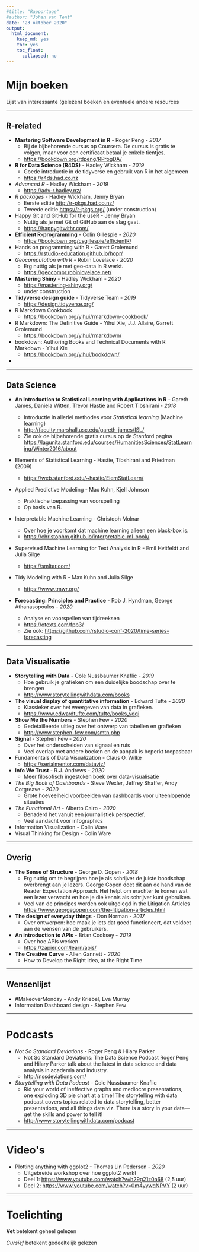 ```yaml
---
#title: "Rapportage"
#author: "Johan van Tent"
date: "23 oktober 2020"
output:
  html_document: 
    keep_md: yes
    toc: yes
    toc_float:
      collapsed: no
---
```


# Mijn boeken

Lijst van interessante (gelezen) boeken en eventuele andere resources

---

## R-related

- **Mastering Software Development in R** - Roger Peng - *2017*
    - Bij de bijbehorende cursus op Coursera. De cursus is gratis te volgen, maar voor een certificaat betaal je enkele tientjes. 
    - <https://bookdown.org/rdpeng/RProgDA/>
- **R for Data Science (R4DS)** - Hadley Wickham - *2019*
    - Goede introductie in de tidyverse en gebruik van R in het algemeen
    - <https://r4ds.had.co.nz>
- *Advanced R* - Hadley Wickham - *2019*
    - <https://adv-r.hadley.nz/>
- *R packages* - Hadley Wickham, Jenny Bryan 
    - Eerste editie <http://r-pkgs.had.co.nz/> 
    - Tweede editie <https://r-pkgs.org/> (under construction)
- Happy Git and GitHub for the useR - Jenny Bryan
    - Nuttig als je met Git of GitHub aan de slag gaat.
    - <https://happygitwithr.com/>
- **Efficient R-programming** - Colin Gillespie - *2020*
    - <https://bookdown.org/csgillespie/efficientR/>
- Hands on programming with R - Garett Grolemund
    - <https://rstudio-education.github.io/hopr/>
- *Geocomputation with R* - Robin Lovelace  - *2020*
    - Erg nuttig als je met geo-data in R werkt.
    - <https://geocompr.robinlovelace.net/>
- **Mastering Shiny** - Hadley Wickham - *2020*
    - <https://mastering-shiny.org/>
    - under construction
- **Tidyverse design guide** - Tidyverse Team - *2019*
    - <https://design.tidyverse.org/>
- R Markdown Cookbook
    - <https://bookdown.org/yihui/rmarkdown-cookbook/>
- R Markdown: The Definitive Guide - Yihui Xie, J.J. Allaire, Garrett Grolemund 
    - <https://bookdown.org/yihui/rmarkdown/>
- bookdown: Authoring Books and Technical Documents with R Markdown - Yihui Xie
    - <https://bookdown.org/yihui/bookdown/>
- 

---

## Data Science

-  **An Introduction to Statistical Learning with Applications in R** -  Gareth James, Daniela Witten, Trevor Hastie and Robert Tibshirani - *2018*
    - Introductie in allerlei methodes voor *Statistical learning* (Machine learning)
    - <http://faculty.marshall.usc.edu/gareth-james/ISL/>
    - Zie ook de bijbehorende gratis cursus op de Stanford pagina
    <https://lagunita.stanford.edu/courses/HumanitiesSciences/StatLearning/Winter2016/about>
- Elements of Statistical Learning - Hastie, Tibshirani and Friedman (2009)
    - <https://web.stanford.edu/~hastie/ElemStatLearn/>
- Applied Predictive Modeling - Max Kuhn, Kjell Johnson
    - Praktische toepassing van voorspelling
    - Op basis van R.
- Interpretable Machine Learning - Christoph Molnar
    - Over hoe je voorkomt dat machine learning alleen een black-box is.
    - <https://christophm.github.io/interpretable-ml-book/>
- Supervised Machine Learning for Text Analysis in R - Emil Hvitfeldt and Julia Silge
    - <https://smltar.com/>
- Tidy Modeling with R - Max Kuhn and Julia Silge
    - <https://www.tmwr.org/>
    
- **Forecasting: Principles and Practice** - Rob J. Hyndman, George Athanasopoulos - *2020*
    - Analyse en voorspellen van tijdreeksen
    - <https://otexts.com/fpp3/>
    - Zie ook: <https://github.com/rstudio-conf-2020/time-series-forecasting>

---

## Data Visualisatie

- **Storytelling with Data** - Cole Nussbaumer Knaflic - *2019*
    - Hoe gebruik je grafieken om een duidelijke boodschap over te brengen
    - <http://www.storytellingwithdata.com/books>
- **The visual display of quantitative information** - Edward Tufte - *2020*
    - Klassieker over het weergeven van data in grafieken.
    - <https://www.edwardtufte.com/tufte/books_vdqi>
- **Show Me the Numbers** - Stephen Few - *2020*
    - Gedetailleerde uitleg over het ontwerp van tabellen en grafieken
    - <http://www.stephen-few.com/smtn.php>
- **Signal** - Stephen Few - *2020*
    - Over het onderscheiden van signaal en ruis
    - Veel overlap met andere boeken en de aanpak is beperkt toepasbaar
- Fundamentals of Data Visualization - Claus O. Wilke
    - <https://serialmentor.com/dataviz/>
- **Info We Trust** - R.J. Andrews - *2020*
    - Meer filosofisch ingestoken boek over data-visualisatie
- *The Big Book of Dashboards* - Steve Wexler, Jeffrey Shaffer, Andy Cotgreave - *2020*
    - Grote hoeveelheid voorbeelden van dashboards voor uiteenlopende situaties
- *The Functional Art* - Alberto Cairo - *2020*
    - Benaderd het vanuit een journalistiek perspectief.
    - Veel aandacht voor infographics
- Information Visualization - Colin Ware
- Visual Thinking for Design - Colin Ware



---

## Overig

- **The Sense of Structure** - George D. Gopen - *2018*
    - Erg nuttig om te begrijpen hoe je als schrijver de juiste boodschap overbrengt aan je lezers. George Gopen doet dit aan de hand van de Reader Expectation Approach. Het helpt om erachter te komen wat een lezer verwacht en hoe je die kennis als schrijver kunt gebruiken.
    - Veel van de principes worden ook uitgelegd in the Litigation Articles <https://www.georgegopen.com/the-litigation-articles.html>
- **The design of everyday things** - Don Norman - *2017*
    - Over ontwerpen: hoe maak je iets dat goed functioneert, dat voldoet aan de wensen van de gebruikers.
- **An introduction to APIs** - Brian Cooksey - *2019*
    - Over hoe APIs werken
    - <https://zapier.com/learn/apis/>
- **The Creative Curve** - Allen Gannett - *2020*
    - How to Develop the Right Idea, at the Right Time


---

## Wensenlijst

- #MakeoverMonday - Andy Kriebel, Eva Murray
- Information Dashboard design - Stephen Few


---

# Podcasts

- *Not So Standard Deviations* - Roger Peng & Hilary Parker
    - Not So Standard Deviations: The Data Science Podcast Roger Peng and Hilary Parker talk about the latest in data science and data analysis in academia and industry.
    - <http://nssdeviations.com/>
- *Storytelling with Data Podcast* - Cole Nussbaumer Knaflic
    - Rid your world of ineffective graphs and mediocre presentations, one exploding 3D pie chart at a time! The storytelling with data podcast covers topics related to data storytelling, better presentations, and all things data viz. There is a story in your data—get the skills and power to tell it!
    - <http://www.storytellingwithdata.com/podcast>
    
---

# Video's

- Plotting anything with ggplot2 - Thomas Lin Pedersen - *2020*
    - Uitgebreide workshop over hoe ggplot2 werkt
    - Deel 1: <https://www.youtube.com/watch?v=h29g21z0a68> (2,5 uur)
    - Deel 2: <https://www.youtube.com/watch?v=0m4yywqNPVY> (2 uur)

---

# Toelichting

**Vet** betekent geheel gelezen

*Cursief* betekent gedeeltelijk gelezen
